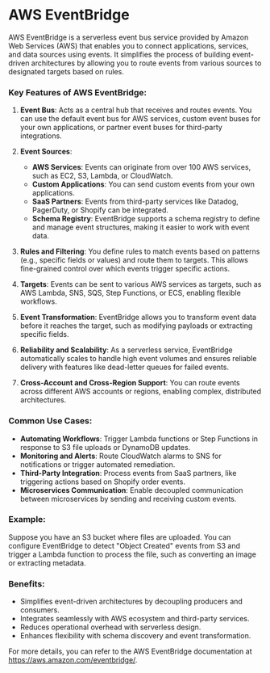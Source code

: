 # AWS EventBridge

AWS EventBridge is a serverless event bus service provided by Amazon Web Services (AWS) that enables you to connect applications, services, and data sources using events. It simplifies the process of building event-driven architectures by allowing you to route events from various sources to designated targets based on rules.

### Key Features of AWS EventBridge:
1. **Event Bus**: Acts as a central hub that receives and routes events. You can use the default event bus for AWS services, custom event buses for your own applications, or partner event buses for third-party integrations.

2. **Event Sources**:
   - **AWS Services**: Events can originate from over 100 AWS services, such as EC2, S3, Lambda, or CloudWatch.
   - **Custom Applications**: You can send custom events from your own applications.
   - **SaaS Partners**: Events from third-party services like Datadog, PagerDuty, or Shopify can be integrated.
   - **Schema Registry**: EventBridge supports a schema registry to define and manage event structures, making it easier to work with event data.

3. **Rules and Filtering**: You define rules to match events based on patterns (e.g., specific fields or values) and route them to targets. This allows fine-grained control over which events trigger specific actions.

4. **Targets**: Events can be sent to various AWS services as targets, such as AWS Lambda, SNS, SQS, Step Functions, or ECS, enabling flexible workflows.

5. **Event Transformation**: EventBridge allows you to transform event data before it reaches the target, such as modifying payloads or extracting specific fields.

6. **Reliability and Scalability**: As a serverless service, EventBridge automatically scales to handle high event volumes and ensures reliable delivery with features like dead-letter queues for failed events.

7. **Cross-Account and Cross-Region Support**: You can route events across different AWS accounts or regions, enabling complex, distributed architectures.

### Common Use Cases:
- **Automating Workflows**: Trigger Lambda functions or Step Functions in response to S3 file uploads or DynamoDB updates.
- **Monitoring and Alerts**: Route CloudWatch alarms to SNS for notifications or trigger automated remediation.
- **Third-Party Integration**: Process events from SaaS partners, like triggering actions based on Shopify order events.
- **Microservices Communication**: Enable decoupled communication between microservices by sending and receiving custom events.

### Example:
Suppose you have an S3 bucket where files are uploaded. You can configure EventBridge to detect "Object Created" events from S3 and trigger a Lambda function to process the file, such as converting an image or extracting metadata.

### Benefits:
- Simplifies event-driven architectures by decoupling producers and consumers.
- Integrates seamlessly with AWS ecosystem and third-party services.
- Reduces operational overhead with serverless design.
- Enhances flexibility with schema discovery and event transformation.

For more details, you can refer to the AWS EventBridge documentation at https://aws.amazon.com/eventbridge/.